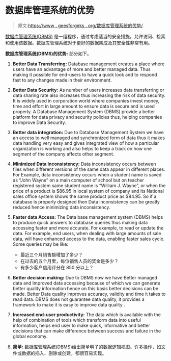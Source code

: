 # 数据库管理系统的优势

> 原文:[https://www . geesforgeks . org/数据库管理系统的优势/](https://www.geeksforgeeks.org/advantages-of-database-management-system/)

[数据库管理系统(DBMS)](https://www.geeksforgeeks.org/introduction-of-dbms-database-management-system-set-1/) 是一组程序，通过考虑适当的安全措施，允许访问、检索和使用该数据。数据库管理系统对于更好的数据集成及其安全性非常有用。

**数据库管理系统(DBMS)的优势:**
部分如下。

1.  **Better Data Transferring:**
    Database management creates a place where users have an advantage of more and better managed data. Thus making it possible for end-users to have a quick look and to respond fast to any changes made in their environment.

2.  **Better Data Security:**
    As number of users increases data transferring or data sharing rate also increases thus increasing the risk of data security. It is widely used in corporation world where companies invest money, time and effort in large amount to ensure data is secure and is used properly. A Database Management System (DBMS) provide a better platform for data privacy and security policies thus, helping companies to improve Data Security.
3.  **Better data integration:**
    Due to Database Management System we have an access to well managed and synchronized form of data thus it makes data handling very easy and gives integrated view of how a particular organization is working and also helps to keep a track on how one segment of the company affects other segment.
4.  **Minimized Data Inconsistency:**
    Data inconsistency occurs between files when different versions of the same data appear in different places.
    For Example, data inconsistency occurs when a student name is saved as “John Wayne” on a main computer of school but on teacher registered system same student name is “William J. Wayne”, or when the price of a product is $86.95 in local system of company and its National sales office system shows the same product price as $84.95.
    So if a database is properly designed then Data inconsistency can be greatly reduced hence minimizing data inconsistency.
5.  **Faster data Access:**
    The Data base management system (DBMS) helps to produce quick answers to database queries thus making data accessing faster and more accurate. For example, to read or update the data. For example, end users, when dealing with large amounts of sale data, will have enhanced access to the data, enabling faster sales cycle.
    Some queries may be like:
    *   最近三个月销售额增加了多少？
    *   在过去的五个月里，每位销售人员的奖金是多少？
    *   有多少客户信用评分在 850 分以上？
6.  **Better decision making:**
    Due to DBMS now we have Better managed data and Improved data accessing because of which we can generate better quality information hence on this basis better decisions can be made.
    Better Data quality improves accuracy, validity and time it takes to read data.
    DBMS does not guarantee data quality, it provides a framework to make it is easy to improve data quality .
7.  **Increased end-user productivity:**
    The data which is available with the help of combination of tools which transform data into useful information, helps end user to make quick, informative and better decisions that can make difference between success and failure in the global economy.
8.  **简单:**
    数据库管理系统(DBMS)给出简单明了的数据逻辑视图。许多操作，如文件或数据的插入、删除或创建，都很容易实现。